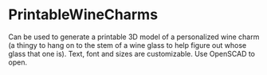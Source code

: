 # PrintableWineCharms

Can be used to generate a printable 3D model of a personalized wine charm (a thingy to hang on to the stem of a wine glass to help figure out whose glass that one is).
Text, font and sizes are customizable. Use OpenSCAD to open.
